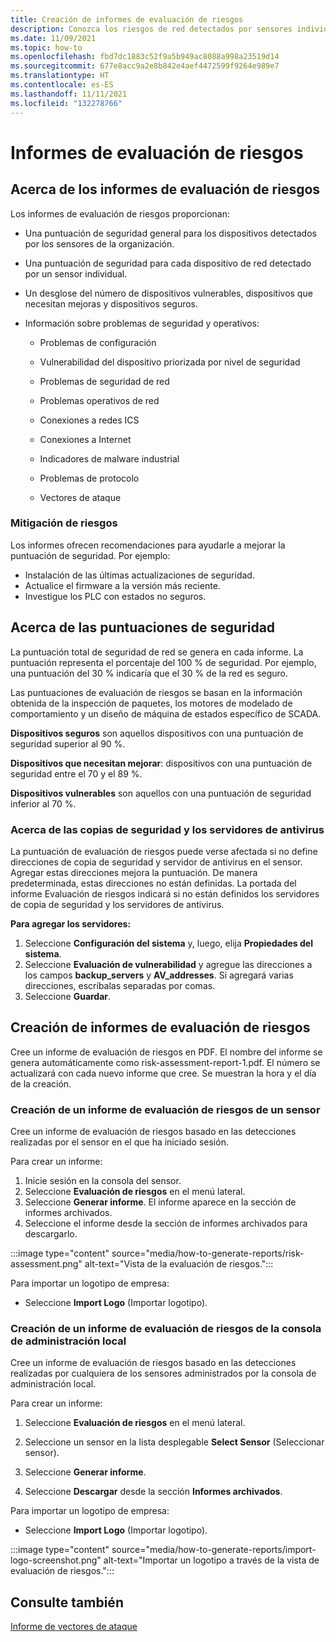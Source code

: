 ```yaml
---
title: Creación de informes de evaluación de riesgos
description: Conozca los riesgos de red detectados por sensores individuales o una vista agregada de los riesgos detectados por todos los sensores.
ms.date: 11/09/2021
ms.topic: how-to
ms.openlocfilehash: fbd7dc1883c52f9a5b949ac8088a998a23519d14
ms.sourcegitcommit: 677e8acc9a2e8b842e4aef4472599f9264e989e7
ms.translationtype: HT
ms.contentlocale: es-ES
ms.lasthandoff: 11/11/2021
ms.locfileid: "132278766"
---
```

# <a name="risk-assessment-reporting"></a>Informes de evaluación de riesgos

## <a name="about-risk-assessment-reports"></a>Acerca de los informes de evaluación de riesgos

Los informes de evaluación de riesgos proporcionan:

- Una puntuación de seguridad general para los dispositivos detectados por los sensores de la organización.

- Una puntuación de seguridad para cada dispositivo de red detectado por un sensor individual.

- Un desglose del número de dispositivos vulnerables, dispositivos que necesitan mejoras y dispositivos seguros.

-  Información sobre problemas de seguridad y operativos:

    - Problemas de configuración

    - Vulnerabilidad del dispositivo priorizada por nivel de seguridad

    - Problemas de seguridad de red

    - Problemas operativos de red

    - Conexiones a redes ICS

    - Conexiones a Internet

    - Indicadores de malware industrial

    - Problemas de protocolo

    - Vectores de ataque

### <a name="risk-mitigation"></a>Mitigación de riesgos

Los informes ofrecen recomendaciones para ayudarle a mejorar la puntuación de seguridad. Por ejemplo:
- Instalación de las últimas actualizaciones de seguridad.
- Actualice el firmware a la versión más reciente.
- Investigue los PLC con estados no seguros.

## <a name="about-security-scores"></a>Acerca de las puntuaciones de seguridad

La puntuación total de seguridad de red se genera en cada informe. La puntuación representa el porcentaje del 100 % de seguridad. Por ejemplo, una puntuación del 30 % indicaría que el 30 % de la red es seguro.

Las puntuaciones de evaluación de riesgos se basan en la información obtenida de la inspección de paquetes, los motores de modelado de comportamiento y un diseño de máquina de estados específico de SCADA.

**Dispositivos seguros** son aquellos dispositivos con una puntuación de seguridad superior al 90 %.

**Dispositivos que necesitan mejorar**: dispositivos con una puntuación de seguridad entre el 70 y el 89 %.

**Dispositivos vulnerables** son aquellos con una puntuación de seguridad inferior al 70 %.

### <a name="about-backup-and-anti-virus-servers"></a>Acerca de las copias de seguridad y los servidores de antivirus

La puntuación de evaluación de riesgos puede verse afectada si no define direcciones de copia de seguridad y servidor de antivirus en el sensor. Agregar estas direcciones mejora la puntuación. De manera predeterminada, estas direcciones no están definidas.
La portada del informe Evaluación de riesgos indicará si no están definidos los servidores de copia de seguridad y los servidores de antivirus.

**Para agregar los servidores:**

1. Seleccione **Configuración del sistema** y, luego, elija **Propiedades del sistema**.
1. Seleccione **Evaluación de vulnerabilidad** y agregue las direcciones a los campos **backup_servers** y **AV_addresses**. Si agregará varias direcciones,  escríbalas separadas por comas.  
1. Seleccione **Guardar**.
## <a name="create-risk-assessment-reports"></a>Creación de informes de evaluación de riesgos

Cree un informe de evaluación de riesgos en PDF. El nombre del informe se genera automáticamente como risk-assessment-report-1.pdf. El número se actualizará con cada nuevo informe que cree.  Se muestran la hora y el día de la creación.

### <a name="create-a-sensor-risk-assessment-report"></a>Creación de un informe de evaluación de riesgos de un sensor

Cree un informe de evaluación de riesgos basado en las detecciones realizadas por el sensor en el que ha iniciado sesión.

Para crear un informe:

1. Inicie sesión en la consola del sensor.
1. Seleccione **Evaluación de riesgos** en el menú lateral.
1. Seleccione **Generar informe**. El informe aparece en la sección de informes archivados.
1. Seleccione el informe desde la sección de informes archivados para descargarlo.

:::image type="content" source="media/how-to-generate-reports/risk-assessment.png" alt-text="Vista de la evaluación de riesgos.":::

Para importar un logotipo de empresa:

- Seleccione **Import Logo** (Importar logotipo).

### <a name="create-an-on-premises-management-console-risk-assessment-report"></a>Creación de un informe de evaluación de riesgos de la consola de administración local

Cree un informe de evaluación de riesgos basado en las detecciones realizadas por cualquiera de los sensores administrados por la consola de administración local. 

Para crear un informe:

1. Seleccione **Evaluación de riesgos** en el menú lateral.

2. Seleccione un sensor en la lista desplegable **Select Sensor** (Seleccionar sensor).

3. Seleccione **Generar informe**.

4. Seleccione **Descargar** desde la sección **Informes archivados**.

Para importar un logotipo de empresa:

- Seleccione **Import Logo** (Importar logotipo).

:::image type="content" source="media/how-to-generate-reports/import-logo-screenshot.png" alt-text="Importar un logotipo a través de la vista de evaluación de riesgos.":::

## <a name="see-also"></a>Consulte también

[Informe de vectores de ataque](how-to-create-attack-vector-reports.md)
